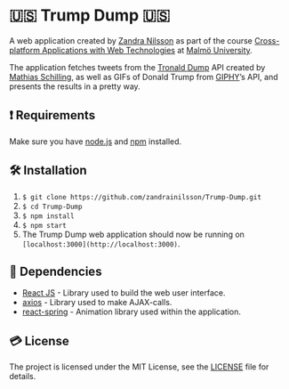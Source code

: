 # 🇺🇸 Trump Dump 🇺🇸
A web application created by [Zandra Nilsson](https://github.com/zandrainilsson) as part of the course [Cross-platform Applications with Web Technologies](https://edu.mah.se/en/Course/DA355A) at [Malmö University](https://mau.se/). 

The application fetches tweets from the [Tronald Dump](https://www.tronalddump.io/) API created by [Mathias Schilling](https://github.com/matchilling), as well as GIFs of Donald Trump from [GIPHY](https://developers.giphy.com/)’s API, and presents the results in a pretty way.

## ❗ Requirements
Make sure you have [node.js](https://nodejs.org/en/) and [npm](https://www.npmjs.com/get-npm) installed.

## 🛠 Installation
1. `$ git clone https://github.com/zandrainilsson/Trump-Dump.git`
2. `$ cd Trump-Dump`
3. `$ npm install`
4. `$ npm start`
5.  The Trump Dump web application should now be running on `[localhost:3000](http://localhost:3000)`.

## 🔗 Dependencies
* [React JS](https://reactjs.org/) - Library used to build the web user interface. 
* [axios](https://github.com/axios/axios) - Library used to make AJAX-calls.
* [react-spring](https://www.react-spring.io/) - Animation library used within the application.

## 💳 License
The project is licensed under the MIT License, see the [LICENSE](https://github.com/zandrainilsson/Trump-Dump/blob/master/LICENSE) file for details.
